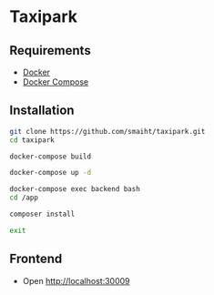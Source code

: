 # Taxipark

## Requirements
- [Docker](https://www.docker.com/)
- [Docker Compose](https://docs.docker.com/compose/)

## Installation
```bash
git clone https://github.com/smaiht/taxipark.git
cd taxipark
```

```bash
docker-compose build
```

```bash
docker-compose up -d
```

```bash
docker-compose exec backend bash
cd /app
```

```bash
composer install
```

```bash
exit
```

## Frontend
- Open [http://localhost:30009](http://localhost:30009)